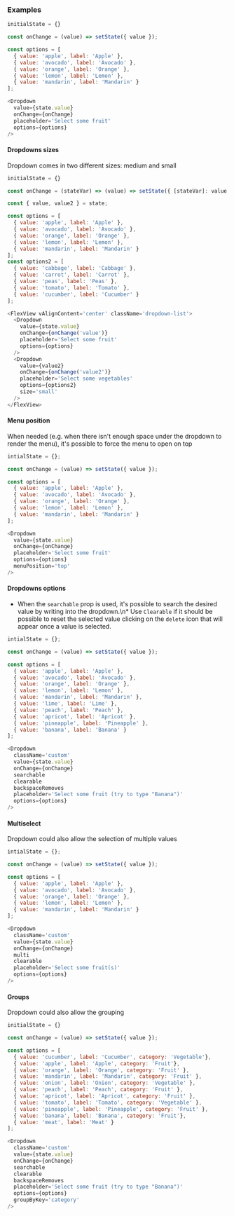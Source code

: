 ### Examples

```js
initialState = {}

const onChange = (value) => setState({ value });

const options = [
  { value: 'apple', label: 'Apple' },
  { value: 'avocado', label: 'Avocado' },
  { value: 'orange', label: 'Orange' },
  { value: 'lemon', label: 'Lemon' },
  { value: 'mandarin', label: 'Mandarin' }
];

<Dropdown
  value={state.value}
  onChange={onChange}
  placeholder='Select some fruit'
  options={options}
/>
```


#### Dropdowns sizes
Dropdown comes in two different sizes: medium and small
```js
initialState = {}

const onChange = (stateVar) => (value) => setState({ [stateVar]: value });

const { value, value2 } = state;

const options = [
  { value: 'apple', label: 'Apple' },
  { value: 'avocado', label: 'Avocado' },
  { value: 'orange', label: 'Orange' },
  { value: 'lemon', label: 'Lemon' },
  { value: 'mandarin', label: 'Mandarin' }
];
const options2 = [
  { value: 'cabbage', label: 'Cabbage' },
  { value: 'carrot', label: 'Carrot' },
  { value: 'peas', label: 'Peas' },
  { value: 'tomato', label: 'Tomato' },
  { value: 'cucumber', label: 'Cucumber' }
];

<FlexView vAlignContent='center' className='dropdown-list'>
  <Dropdown
    value={state.value}
    onChange={onChange('value')}
    placeholder='Select some fruit'
    options={options}
  />
  <Dropdown
    value={value2}
    onChange={onChange('value2')}
    placeholder='Select some vegetables'
    options={options2}
    size='small'
  />
</FlexView>
```


#### Menu position
When needed (e.g. when there isn't enough space under the dropdown to render the menu), it's possible to force the menu to open on top
```js
intialState = {};

const onChange = (value) => setState({ value });

const options = [
  { value: 'apple', label: 'Apple' },
  { value: 'avocado', label: 'Avocado' },
  { value: 'orange', label: 'Orange' },
  { value: 'lemon', label: 'Lemon' },
  { value: 'mandarin', label: 'Mandarin' }
];

<Dropdown
  value={state.value}
  onChange={onChange}
  placeholder='Select some fruit'
  options={options}
  menuPosition='top'
/>
```


#### Dropdowns options
* When the `searchable` prop is used, it's possible to search the desired value by writing into the dropdown.\n* Use `Clearable` if it should be possible to reset the selected value clicking on the `delete` icon that will appear once a value is selected.
```js
intialState = {};

const onChange = (value) => setState({ value });

const options = [
  { value: 'apple', label: 'Apple' },
  { value: 'avocado', label: 'Avocado' },
  { value: 'orange', label: 'Orange' },
  { value: 'lemon', label: 'Lemon' },
  { value: 'mandarin', label: 'Mandarin' },
  { value: 'lime', label: 'Lime' },
  { value: 'peach', label: 'Peach' },
  { value: 'apricot', label: 'Apricot' },
  { value: 'pineapple', label: 'Pineapple' },
  { value: 'banana', label: 'Banana' }
];

<Dropdown
  className='custom'
  value={state.value}
  onChange={onChange}
  searchable
  clearable
  backspaceRemoves
  placeholder='Select some fruit (try to type "Banana")'
  options={options}
/>
```


#### Multiselect
Dropdown could also allow the selection of multiple values
```js
intialState = {};

const onChange = (value) => setState({ value });

const options = [
  { value: 'apple', label: 'Apple' },
  { value: 'avocado', label: 'Avocado' },
  { value: 'orange', label: 'Orange' },
  { value: 'lemon', label: 'Lemon' },
  { value: 'mandarin', label: 'Mandarin' }
];

<Dropdown
  className='custom'
  value={state.value}
  onChange={onChange}
  multi
  clearable
  placeholder='Select some fruit(s)'
  options={options}
/>
```


#### Groups
Dropdown could also allow the grouping
```js
initialState = {}

const onChange = (value) => setState({ value });

const options = [
  { value: 'cucumber', label: 'Cucumber', category: 'Vegetable'},
  { value: 'apple', label: 'Apple', category: 'Fruit'},
  { value: 'orange', label: 'Orange', category: 'Fruit' },
  { value: 'mandarin', label: 'Mandarin', category: 'Fruit' },
  { value: 'onion', label: 'Onion', category: 'Vegetable' },
  { value: 'peach', label: 'Peach', category: 'Fruit' },
  { value: 'apricot', label: 'Apricot', category: 'Fruit' },
  { value: 'tomato', label: 'Tomato', category: 'Vegetable' },
  { value: 'pineapple', label: 'Pineapple', category: 'Fruit' },
  { value: 'banana', label: 'Banana', category: 'Fruit'},
  { value: 'meat', label: 'Meat' }
];

<Dropdown
  className='custom'
  value={state.value}
  onChange={onChange}
  searchable
  clearable
  backspaceRemoves
  placeholder='Select some fruit (try to type "Banana")'
  options={options}
  groupByKey='category'
/>
```
